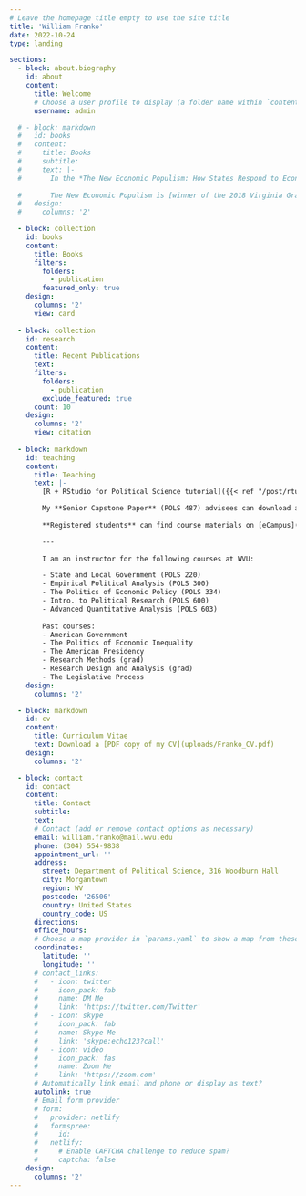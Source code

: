 ```yaml
---
# Leave the homepage title empty to use the site title
title: 'William Franko'
date: 2022-10-24
type: landing

sections:
  - block: about.biography
    id: about
    content:
      title: Welcome
      # Choose a user profile to display (a folder name within `content/authors/`)
      username: admin

  # - block: markdown
  #   id: books
  #   content:
  #     title: Books
  #     subtitle:
  #     text: |-
  #       In the *The New Economic Populism: How States Respond to Economic Inequality* ([Oxford](https://global.oup.com/academic/product/the-new-economic-populism-9780190671013?cc=us&lang=en&) | [Amazon](https://www.amazon.com/New-Economic-Populism-Respond-Inequality/dp/0190671017)), we argue that the U.S. government’s failure to address rising income inequality should not be very surprising since federal inaction in the face of emerging economic problems is the norm in American history. The states led the fight against new economic problems during the Progressive Era and Great Depression, and it is likely that we will once again have to rely on the states to address today’s massive gap between the rich and the poor. We show that the public is cognizant of rising inequality and that this growing awareness is associated with more egalitarian political and policy changes. In contrast to the prevailing pessimism regarding income inequality, we suggest that if history is a guide these incipient state actions to reduce inequality are likely to spread to other states and even the federal government in the coming decades. 
        
  #       The New Economic Populism is [winner of the 2018 Virginia Gray Best Book Award](https://www.apsanet.org/STAFF/Staff-Page-dev/Membership-Workspace/Organized-Sections/Organized-Section-Awards/Organized-Section-Awards/Section-22#virginiagray). This award is given by the American Political Science Association State Politics and Policy Section to the best political science book published on the subject of U.S. state politics or policy in the preceding three calendar years.
  #   design:
  #     columns: '2'

  - block: collection
    id: books
    content:
      title: Books
      filters:
        folders:
          - publication
        featured_only: true
    design:
      columns: '2'
      view: card
 
  - block: collection
    id: research
    content:
      title: Recent Publications
      text: 
      filters:
        folders:
          - publication
        exclude_featured: true
      count: 10
    design:
      columns: '2'
      view: citation
  
  - block: markdown
    id: teaching
    content:
      title: Teaching
      text: |-        
        [R + RStudio for Political Science tutorial]({{< ref "/post/rtutorial" >}}) for my POLS 300 students.

        My **Senior Capstone Paper** (POLS 487) advisees can download a copy of the [Paper Plan and Guidelines](uploads/CapstoneProjectSched.pdf).
        
        **Registered students** can find course materials on [eCampus](https://ecampus.wvu.edu/). 

        ---
        
        I am an instructor for the following courses at WVU:

        - State and Local Government (POLS 220)
        - Empirical Political Analysis (POLS 300)
        - The Politics of Economic Policy (POLS 334)
        - Intro. to Political Research (POLS 600)
        - Advanced Quantitative Analysis (POLS 603)
        
        Past courses:
        - American Government
        - The Politics of Economic Inequality
        - The American Presidency
        - Research Methods (grad)
        - Research Design and Analysis (grad)
        - The Legislative Process
    design:
      columns: '2'

  - block: markdown
    id: cv
    content:
      title: Curriculum Vitae
      text: Download a [PDF copy of my CV](uploads/Franko_CV.pdf)
    design:
      columns: '2'

  - block: contact
    id: contact
    content:
      title: Contact
      subtitle:
      text:
      # Contact (add or remove contact options as necessary)
      email: william.franko@mail.wvu.edu
      phone: (304) 554-9838
      appointment_url: ''
      address:
        street: Department of Political Science, 316 Woodburn Hall 
        city: Morgantown
        region: WV
        postcode: '26506'
        country: United States
        country_code: US
      directions: 
      office_hours:
      # Choose a map provider in `params.yaml` to show a map from these coordinates
      coordinates:
        latitude: ''
        longitude: ''  
      # contact_links:
      #   - icon: twitter
      #     icon_pack: fab
      #     name: DM Me
      #     link: 'https://twitter.com/Twitter'
      #   - icon: skype
      #     icon_pack: fab
      #     name: Skype Me
      #     link: 'skype:echo123?call'
      #   - icon: video
      #     icon_pack: fas
      #     name: Zoom Me
      #     link: 'https://zoom.com'
      # Automatically link email and phone or display as text?
      autolink: true
      # Email form provider
      # form:
      #   provider: netlify
      #   formspree:
      #     id:
      #   netlify:
      #     # Enable CAPTCHA challenge to reduce spam?
      #     captcha: false
    design:
      columns: '2'
---
```

